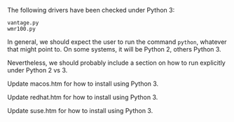 The following drivers have been checked under Python 3:

```
vantage.py
wmr100.py
```

In general, we should expect the user to run the command `python`, whatever that might
point to. On some systems, it will be Python 2, others Python 3.

Nevertheless, we should probably include a section on how to run explicitly under 
Python 2 vs 3.

Update macos.htm for how to install using Python 3.

Update redhat.htm for how to install using Python 3.

Update suse.htm for how to install using Python 3.